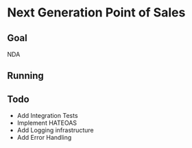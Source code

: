 # Next Generation Point of Sales

## Goal

NDA

## Running

## Todo

* Add Integration Tests
* Implement HATEOAS
* Add Logging infrastructure
* Add Error Handling
